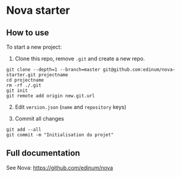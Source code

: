 # Nova starter

## How to use

To start a new project:

1. Clone this repo, remove `.git` and create a new repo.

```
git clone --depth=1 --branch=master git@github.com:edinum/nova-starter.git projectname
cd projectname
rm -rf ./.git
git init
git remote add origin new.git.url
```

2. Edit `version.json` (`name` and `repository` keys)

3. Commit all changes

```
git add --all
git commit -m "Initialisation du projet"
```

## Full documentation

See Nova: https://github.com/edinum/nova
